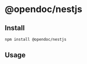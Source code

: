 # @opendoc/nestjs

## Install

```bash
npm install @opendoc/nestjs
```

## Usage

```typescript

```
